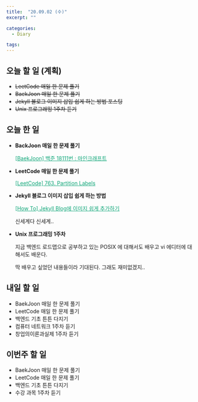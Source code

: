 ```yaml
---
title:  "20.09.02 (수)"
excerpt: ""

categories:
  - Diary

tags:
---
```


## 오늘 할 일 (계획)

- ~~LeetCode 매일 한 문제 풀기~~
- ~~BaekJoon 매일 한 문제 풀기~~
- ~~Jekyll 블로그 이미지 삽입 쉽게 하는 방법 포스팅~~
- ~~Unix 프로그래밍 1주차 듣기~~

## 오늘 한 일

- **BackJoon 매일 한 문제 풀기**

  <a href="https://nam-ki-bok.github.io/baekjoon/Baek_Minecraft/" style="color:#0FA678">[BaekJoon] 백준 18111번 : 마인크래프트</a>

- **LeetCode 매일 한 문제 풀기**

  <a href="https://nam-ki-bok.github.io/leetcode/Leet_Partition/" style="color:#0FA678">[LeetCode] 763. Partition Labels</a>

- **Jekyll 블로그 이미지 삽입 쉽게 하는 방법**

  <a href="https://nam-ki-bok.github.io/how%20to/JekyllEasyImage/" style="color:#0FA678">[How To] Jekyll Blog에 이미지 쉽게 추가하기</a>

  신세계다 신세계..

- **Unix 프로그래밍 1주차**

  지금 백엔드 로드맵으로 공부하고 있는 POSIX 에 대해서도 배우고 vi 에디터에 대해서도 배운다.

  딱 배우고 싶었던 내용들이라 기대된다. 그래도 재미없겠지..

## 내일 할 일

- BaekJoon 매일 한 문제 풀기
- LeetCode 매일 한 문제 풀기
- 백엔드 기초 튼튼 다지기
- 컴퓨터 네트워크 1주차 듣기
- 창업의이론과실제 1주차 듣기

## 이번주 할 일

- BaekJoon 매일 한 문제 풀기
- LeetCode 매일 한 문제 풀기
- 백엔드 기초 튼튼 다지기
- 수강 과목 1주차 듣기

